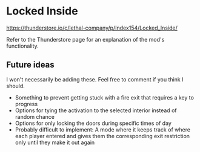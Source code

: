 # Locked Inside
https://thunderstore.io/c/lethal-company/p/Index154/Locked_Inside/

Refer to the Thunderstore page for an explanation of the mod's functionality.

## Future ideas
I won't necessarily be adding these. Feel free to comment if you think I should.
- Something to prevent getting stuck with a fire exit that requires a key to progress
- Options for tying the activation to the selected interior instead of random chance
- Options for only locking the doors during specific times of day
- Probably difficult to implement: A mode where it keeps track of where each player entered and gives them the corresponding exit restriction only until they make it out again
